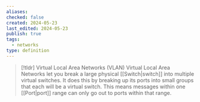 ```yaml
---
aliases: 
checked: false
created: 2024-05-23
last_edited: 2024-05-23
publish: true
tags:
  - networks
type: definition
---
```

>[!tldr] Virtual Local Area Networks (VLAN)
>Virtual Local Area Networks let you break a large physical [[Switch|switch]] into multiple virtual switches. It does this by breaking up its ports into small groups that each will be a virtual switch. This means messages within one [[Port|port]] range can only go out to ports within that range.

